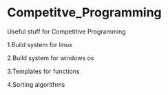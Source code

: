 # Competitve_Programming
Useful stuff for Competitive Programming

1.Build system for linux

2.Build system for windows os

3.Templates for functions

4.Sorting algorithms
